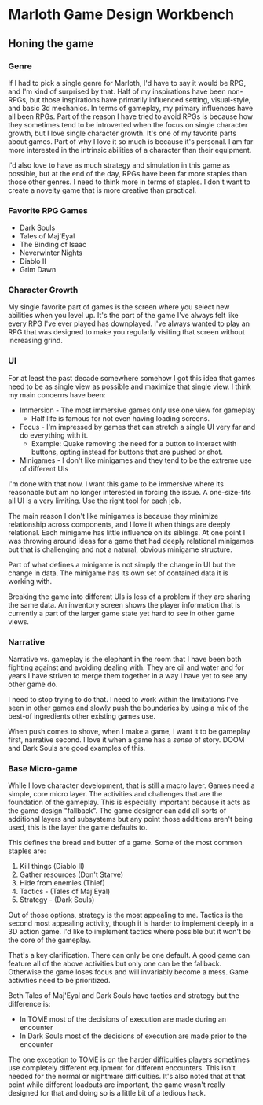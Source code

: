 # Marloth Game Design Workbench

## Honing the game

### Genre

If I had to pick a single genre for Marloth, I'd have to say it would be RPG, and I'm kind of surprised by that.  Half of my inspirations have been non-RPGs, but those inspirations have primarily influenced setting, visual-style, and basic 3d mechanics.  In terms of gameplay, my primary influences have all been RPGs.  Part of the reason I have tried to avoid RPGs is because how they sometimes tend to be introverted when the focus on single character growth, but I love single character growth.  It's one of my favorite parts about games.  Part of why I love it so much is because it's personal.  I am far more interested in the intrinsic abilities of a character than their equipment.

I'd also love to have as much strategy and simulation in this game as possible, but at the end of the day, RPGs have been far more staples than those other genres.  I need to think more in terms of staples.  I don't want to create a novelty game that is more creative than practical.

### Favorite RPG Games

* Dark Souls
* Tales of Maj'Eyal
* The Binding of Isaac
* Neverwinter Nights
* Diablo II
* Grim Dawn

### Character Growth

My single favorite part of games is the screen where you select new abilities when you level up.  It's the part of the game I've always felt like every RPG I've ever played has downplayed.  I've always wanted to play an RPG that was designed to make you regularly visiting that screen without increasing grind.

### UI

For at least the past decade somewhere somehow I got this idea that games need to be as single view as possible and maximize that single view.  I think my main concerns have been:

* Immersion - The most immersive games only use one view for gameplay
  * Half life is famous for not even having loading screens.
* Focus - I'm impressed by games that can stretch a single UI very far and do everything with it.
  * Example: Quake removing the need for a button to interact with buttons, opting instead for buttons that are pushed or shot.
* Minigames - I don't like minigames and they tend to be the extreme use of different UIs

I'm done with that now.  I want this game to be immersive where its reasonable but am no longer interested in forcing the issue.  A one-size-fits all UI is a very limiting.  Use the right tool for each job.

The main reason I don't like minigames is because they minimize relationship across components, and I love it when things are deeply relational.  Each minigame has little influence on its siblings. At one point I was throwing around ideas for a game that had deeply relational minigames but that is challenging and not a natural, obvious minigame structure.

Part of what defines a minigame is not simply the change in UI but the change in data.  The minigame has its own set of contained data it is working with.

Breaking the game into different UIs is less of a problem if they are sharing the same data.  An inventory screen shows the player information that is currently a part of the larger game state yet hard to see in other game views.

### Narrative

Narrative vs. gameplay is the elephant in the room that I have been both fighting against and avoiding dealing with.  They are oil and water and for years I have striven to merge them together in a way I have yet to see any other game do.

I need to stop trying to do that.  I need to work within the limitations I've seen in other games and slowly push the boundaries by using a mix of the best-of ingredients other existing games use.

When push comes to shove, when I make a game, I want it to be gameplay first, narrative second.  I love it when a game has a *sense* of story.  DOOM and Dark Souls are good examples of this.

### Base Micro-game

While I love character development, that is still a macro layer.  Games need a simple, core micro layer.  The activities and challenges that are the foundation of the gameplay.  This is especially important because it acts as the game design "fallback".  The game designer can add all sorts of additional layers and subsystems but any point those additions aren't being used, this is the layer the game defaults to.

This defines the bread and butter of a game.  Some of the most common staples are:

1. Kill things (Diablo II)
2. Gather resources (Don't Starve)
3. Hide from enemies (Thief)
4. Tactics - (Tales of Maj'Eyal)
5. Strategy - (Dark Souls)

Out of those options, strategy is the most appealing to me.  Tactics is the second most appealing activity, though it is harder to implement deeply in a 3D action game.  I'd like to implement tactics where possible but it won't be the core of the gameplay.

That's a key clarification.  There can only be one default.  A good game can feature all of the above activities but only one can be the fallback.  Otherwise the game loses focus and will invariably become a mess.  Game activities need to be prioritized.

Both Tales of Maj'Eyal and Dark Souls have tactics and strategy but the difference is:

* In TOME most of the decisions of execution are made during an encounter
* In Dark Souls most of the decisions of execution are made prior to the encounter

The one exception to TOME is on the harder difficulties players sometimes use completely different equipment for different encounters.  This isn't needed for the normal or nightmare difficulties.  It's also noted that at that point while different loadouts are important, the game wasn't really designed for that and doing so is a little bit of a tedious hack.

